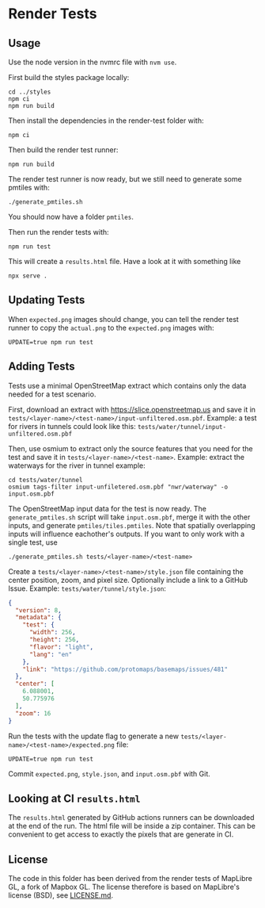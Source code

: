 # Render Tests

## Usage

Use the node version in the nvmrc file with `nvm use`.

First build the styles package locally:

```
cd ../styles
npm ci
npm run build
```

Then install the dependencies in the render-test folder with:

```
npm ci
```

Then build the render test runner:

```
npm run build
```

The render test runner is now ready, but we still need to generate some pmtiles with:

```
./generate_pmtiles.sh
```

You should now have a folder `pmtiles`.

Then run the render tests with:

```
npm run test
```

This will create a `results.html` file. Have a look at it with something like

```
npx serve .
```

## Updating Tests

When `expected.png` images should change, you can tell the render test runner to copy the `actual.png` to the `expected.png` images with:

```
UPDATE=true npm run test
```

## Adding Tests

Tests use a minimal OpenStreetMap extract which contains only the data needed for a test scenario.

First, download an extract with https://slice.openstreetmap.us and save it in `tests/<layer-name>/<test-name>/input-unfiltered.osm.pbf`. Example: a test for rivers in tunnels could look like this: `tests/water/tunnel/input-unfiltered.osm.pbf`

Then, use osmium to extract only the source features that you need for the test and save it in `tests/<layer-name>/<test-name>`. Example: extract the waterways for the river in tunnel example:

```
cd tests/water/tunnel
osmium tags-filter input-unfiletered.osm.pbf "nwr/waterway" -o input.osm.pbf
```

The OpenStreetMap input data for the test is now ready. The `generate_pmtiles.sh` script will take `input.osm.pbf`, merge it with the other inputs, and generate `pmtiles/tiles.pmtiles`. Note that spatially overlapping inputs will influence eachother's outputs. If you want to only work with a single test, use
```
./generate_pmtiles.sh tests/<layer-name>/<test-name>
```

Create a `tests/<layer-name>/<test-name>/style.json` file containing the center position, zoom, and pixel size. Optionally include a link to a GitHub Issue. Example: `tests/water/tunnel/style.json`:

```json
{
  "version": 8,
  "metadata": {
    "test": {
      "width": 256,
      "height": 256,
      "flavor": "light",
      "lang": "en"
    },
    "link": "https://github.com/protomaps/basemaps/issues/481"
  },
  "center": [
    6.088001,
    50.775976
  ],
  "zoom": 16
}
```

Run the tests with the update flag to generate a new `tests/<layer-name>/<test-name>/expected.png` file:

```
UPDATE=true npm run test
```

Commit `expected.png`, `style.json`, and `input.osm.pbf` with Git.


## Looking at CI `results.html`

The `results.html` generated by GitHub actions runners can be downloaded at the end of the run. The html file will be inside a zip container. This can be convenient to get access to exactly the pixels that are generate in CI.

## License

The code in this folder has been derived from the render tests of MapLibre GL, a fork of Mapbox GL. The license therefore is based on MapLibre's license (BSD), see [LICENSE.md](./LICENSE.md).
